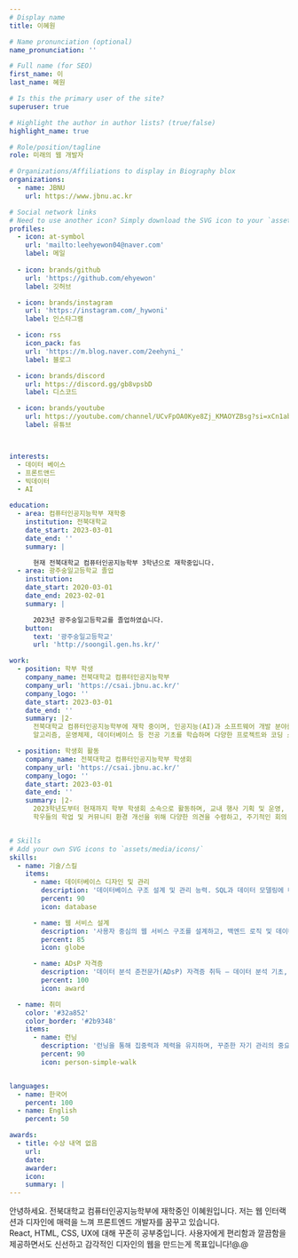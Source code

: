 ```yaml
---
# Display name
title: 이혜원

# Name pronunciation (optional)
name_pronunciation: ''

# Full name (for SEO)
first_name: 이
last_name: 혜원

# Is this the primary user of the site?
superuser: true

# Highlight the author in author lists? (true/false)
highlight_name: true

# Role/position/tagline
role: 미래의 웹 개발자

# Organizations/Affiliations to display in Biography blox
organizations:
  - name: JBNU
    url: https://www.jbnu.ac.kr

# Social network links
# Need to use another icon? Simply download the SVG icon to your `assets/media/icons/` folder.
profiles:
  - icon: at-symbol
    url: 'mailto:leehyewon04@naver.com'
    label: 메일
    
  - icon: brands/github
    url: 'https://github.com/ehyewon'
    label: 깃허브

  - icon: brands/instagram
    url: 'https://instagram.com/_hywoni'
    label: 인스타그램

  - icon: rss
    icon_pack: fas
    url: 'https://m.blog.naver.com/2eehyni_'
    label: 블로그

  - icon: brands/discord
    url: https://discord.gg/gb8vpsbD
    label: 디스코드

  - icon: brands/youtube
    url: https://youtube.com/channel/UCvFpOA0Kye8Zj_KMAOYZBsg?si=xCn1ab6CNrYmHEa1
    label: 유튜브



interests:
  - 데이터 베이스
  - 프론트앤드
  - 빅데이터
  - AI

education:
  - area: 컴퓨터인공지능학부 재학중
    institution: 전북대학교
    date_start: 2023-03-01
    date_end: ''
    summary: |

      현재 전북대학교 컴퓨터인공지능학부 3학년으로 재학중입니다.
  - area: 광주숭일고등학교 졸업
    institution:
    date_start: 2020-03-01
    date_end: 2023-02-01
    summary: |

      2023년 광주숭일고등학교를 졸업하였습니다.
    button:
      text: '광주숭일고등학교'
      url: 'http://soongil.gen.hs.kr/'

work:
  - position: 학부 학생
    company_name: 전북대학교 컴퓨터인공지능학부
    company_url: 'https://csai.jbnu.ac.kr/'
    company_logo: ''
    date_start: 2023-03-01
    date_end: ''
    summary: |2-
      전북대학교 컴퓨터인공지능학부에 재학 중이며, 인공지능(AI)과 소프트웨어 개발 분야를 중심으로 학업에 전념하고 있습니다.
      알고리즘, 운영체제, 데이터베이스 등 전공 기초를 학습하며 다양한 프로젝트와 코딩 스터디에 참여하고 있습니다.

  - position: 학생회 활동
    company_name: 전북대학교 컴퓨터인공지능학부 학생회
    company_url: 'https://csai.jbnu.ac.kr/'
    company_logo: ''
    date_start: 2023-03-01
    date_end: ''
    summary: |2-
      2023학년도부터 현재까지 학부 학생회 소속으로 활동하며, 교내 행사 기획 및 운영, 학과 구성원 간의 교류 증진에 기여하고 있습니다.
      학우들의 학업 및 커뮤니티 환경 개선을 위해 다양한 의견을 수렴하고, 주기적인 회의 및 행사 진행에 참여하고 있습니다.


# Skills
# Add your own SVG icons to `assets/media/icons/`
skills:
  - name: 기술/스킬
    items:
      - name: 데이터베이스 디자인 및 관리
        description: '데이터베이스 구조 설계 및 관리 능력. SQL과 데이터 모델링에 대한 이해를 바탕으로 효율적인 데이터 처리 구조를 구현합니다.'
        percent: 90
        icon: database

      - name: 웹 서비스 설계
        description: '사용자 중심의 웹 서비스 구조를 설계하고, 백엔드 로직 및 데이터 흐름을 효율적으로 구성합니다.'
        percent: 85
        icon: globe

      - name: ADsP 자격증
        description: '데이터 분석 준전문가(ADsP) 자격증 취득 — 데이터 분석 기초, 통계 기법, 분석 프로세스에 대한 이해.'
        percent: 100
        icon: award

  - name: 취미
    color: '#32a852'
    color_border: '#2b9348'
    items:
      - name: 런닝
        description: '런닝을 통해 집중력과 체력을 유지하며, 꾸준한 자기 관리의 중요성을 실천합니다.'
        percent: 90
        icon: person-simple-walk


languages:
  - name: 한국어
    percent: 100
  - name: English
    percent: 50

awards:
  - title: 수상 내역 없음
    url: 
    date: 
    awarder: 
    icon: 
    summary: |
---
```


안녕하세요. 전북대학교 컴퓨터인공지능학부에 재학중인 이혜원입니다.
저는 웹 인터랙션과 디자인에 매력을 느껴 프론트엔드 개발자를 꿈꾸고 있습니다.  
React, HTML, CSS, UX에 대해 꾸준히 공부중입니다. 
사용자에게 편리함과 깔끔함을 제공하면서도 신선하고 감각적인 디자인의 웹을 만드는게 목표입니다!@.@
